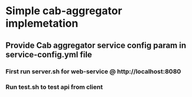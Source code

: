 # Simple cab-aggregator implemetation
## Provide Cab aggregator service config param in service-config.yml file
### First run server.sh for web-service @ http://localhost:8080
### Run test.sh to test api from client
